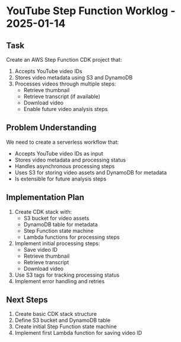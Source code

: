 # YouTube Step Function Worklog - 2025-01-14

## Task
Create an AWS Step Function CDK project that:
1. Accepts YouTube video IDs
2. Stores video metadata using S3 and DynamoDB
3. Processes videos through multiple steps:
   - Retrieve thumbnail
   - Retrieve transcript (if available)
   - Download video
   - Enable future video analysis steps

## Problem Understanding
We need to create a serverless workflow that:
- Accepts YouTube video IDs as input
- Stores video metadata and processing status
- Handles asynchronous processing steps
- Uses S3 for storing video assets and DynamoDB for metadata
- Is extensible for future analysis steps

## Implementation Plan
1. Create CDK stack with:
   - S3 bucket for video assets
   - DynamoDB table for metadata
   - Step Function state machine
   - Lambda functions for processing steps
2. Implement initial processing steps:
   - Save video ID
   - Retrieve thumbnail
   - Retrieve transcript
   - Download video
3. Use S3 tags for tracking processing status
4. Implement error handling and retries

## Next Steps
1. Create basic CDK stack structure
2. Define S3 bucket and DynamoDB table
3. Create initial Step Function state machine
4. Implement first Lambda function for saving video ID
